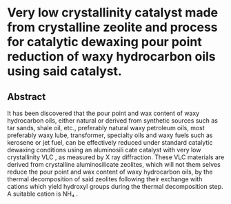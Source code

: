 # Very low crystallinity catalyst made from crystalline zeolite and process for catalytic dewaxing pour point reduction of waxy hydrocarbon oils using said catalyst.

## Abstract
It has been discovered that the pour point and wax content of waxy hydrocarbon oils, either natural or derived from synthetic sources such as tar sands, shale oil, etc., preferably natural waxy petroleum oils, most preferably waxy lube, transformer, specialty oils and waxy fuels such as kerosene or jet fuel, can be effectively reduced under standard catalytic dewaxing conditions using an aluminosili cate catalyst with very low crystallinity VLC , as measured by X ray diffraction. These VLC materials are derived from crystalline aluminosilicate zeolites, which will not them selves reduce the pour point and wax content of waxy hydrocarbon oils, by the thermal decomposition of said zeolites following their exchange with cations which yield hydroxyl groups during the thermal decomposition step. A suitable cation is NH₄ .